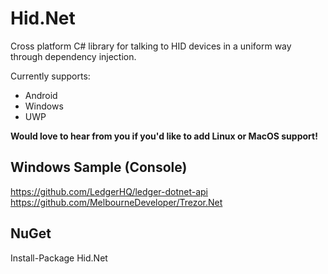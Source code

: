 # Hid.Net
Cross platform C# library for talking to HID devices in a uniform way through dependency injection.

Currently supports:
* Android
* Windows
* UWP

**Would love to hear from you if you'd like to add Linux or MacOS support!**

## Windows Sample (Console)
https://github.com/LedgerHQ/ledger-dotnet-api
https://github.com/MelbourneDeveloper/Trezor.Net

## NuGet
Install-Package Hid.Net